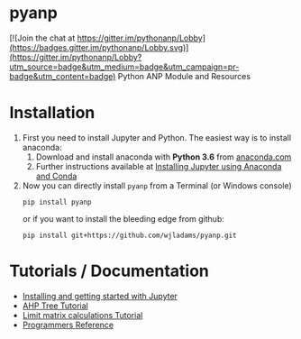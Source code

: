 # pyanp

[![Join the chat at https://gitter.im/pythonanp/Lobby](https://badges.gitter.im/pythonanp/Lobby.svg)](https://gitter.im/pythonanp/Lobby?utm_source=badge&utm_medium=badge&utm_campaign=pr-badge&utm_content=badge)
Python ANP Module and Resources

# Installation

1. First you need to install Jupyter and Python.  The easiest way is to install anaconda:
    1. Download and install anaconda with **Python 3.6** from [anaconda.com](https://www.anaconda.com/download)
    3. Further instructions available at [Installing Jupyter using Anaconda and Conda](http://jupyter.readthedocs.io/en/latest/install.html#id3)
2. Now you can directly install `pyanp` from a Terminal (or Windows console)
    ```
    pip install pyanp
    ```
    or if you want to install the bleeding edge from github:
    ```
    pip install git+https://github.com/wjladams/pyanp.git
    ```
 
# Tutorials / Documentation

* [Installing and getting started with Jupyter](tutorials/install.md)
* [AHP Tree Tutorial](tutorials/ahptree.md)
* [Limit matrix calculations Tutorial](tutorials/limitmatrix.md)
* [Programmers Reference](https://pyanp.readthedocs.io/)
